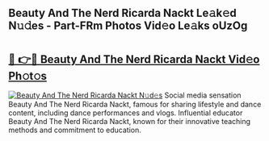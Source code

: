 ## Beauty And The Nerd Ricarda Nackt Le𝚊k𝚎d N𝚞𝚍es - Part-FRm Photos Vid𝚎o Le𝚊ks oUzOg

# <h2><a href="http://fb08ng4.evod.top/?m=Beauty+And+The+Nerd+Ricarda+Nackt">🔗 👉🔴 Beauty And The Nerd Ricarda Nackt Vid𝚎o Ph𝚘t𝚘s</a></h2>

[![Beauty And The Nerd Ricarda Nackt N𝚞d𝚎s](https://i.imgur.com/8V9OHl7.gif)](http://fb08ng4.evod.top/?m=Beauty+And+The+Nerd+Ricarda+Nackt)
Social media sensation Beauty And The Nerd Ricarda Nackt, famous for sharing lifestyle and dance content, including dance performances and vlogs. Influential educator Beauty And The Nerd Ricarda Nackt, known for their innovative teaching methods and commitment to education. 
